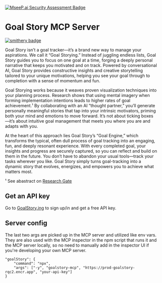 [![MseeP.ai Security Assessment Badge](https://mseep.net/pr/hichana-goalstory-mcp-badge.png)](https://mseep.ai/app/hichana-goalstory-mcp)

# Goal Story MCP Server

[![smithery badge](https://smithery.ai/badge/@hichana/goalstory-mcp)](https://smithery.ai/server/@hichana/goalstory-mcp)

Goal Story isn’t a goal tracker—it’s a brand new way to manage your aspirations. We call it “Goal Storying.” Instead of juggling endless lists, Goal Story guides you to focus on one goal at a time, forging a deeply personal narrative that keeps you motivated and on track. Powered by conversational AI, Goal Story provides constructive insights and creative storytelling tailored to your unique motivations, helping you see your goal through to completion with a sense of momentum and fun.

Goal Storying works because it weaves proven visualization techniques into your planning process. Research shows that using mental imagery when forming implementation intentions leads to higher rates of goal achievement.¹ By collaborating with an AI “thought partner,” you’ll generate personally meaningful stories that tap into your intrinsic motivators, priming both your mind and emotions to move forward. It’s not about ticking boxes—it’s about intuitive goal management that meets you where you are and adapts with you.

At the heart of this approach lies Goal Story’s “Goal Engine,” which transforms the typical, often dull process of goal tracking into an engaging, fun, and deeply resonant experience. With every completed goal, your insights and progress are securely captured, so you can reflect and build on them in the future. You don’t have to abandon your usual tools—track your tasks wherever you like. Goal Story simply turns goal-tracking into a dynamic story that evolves, energizes, and empowers you to achieve what matters most.

¹ See abastract on [Research Gate](https://www.researchgate.net/publication/225722903_Using_Mental_Imagery_to_Enhance_the_Effectiveness_of_Implementation_Intentions)

## Get an API key

Go to [GoalStory.ing](https://www.goalstory.ing/) to sign up/in and get a free API key.

## Server config

The last two args are picked up in the MCP server and utilized like env vars. They are also used with the MCP inspector in the npm script that runs it and the MCP server locally, so no need to manually add in the inspector UI if you're developing your own MCP server.

```
"goalStory": {
    "command": "npx",
    "args": ["-y", "goalstory-mcp", "https://prod-goalstory-rqc2.encr.app", "your-api-key"]
}
```
